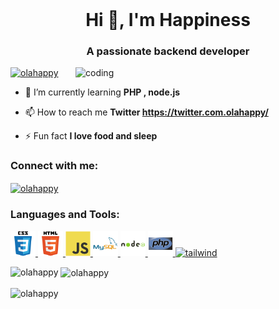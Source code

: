 <img src="https://www.i-programmer.info/images/stories/News/2019/may/B/github_package_banner.JPG" alt="" >
<h1 align="center">Hi 👋, I'm Happiness</h1>
<h3 align="center">A passionate backend developer</h3>
<img src="https://c.tenor.com/2uyENRmiUt0AAAAM/coding.gif" alt="coding" align="right" width="400">

<p align="left"> <a href="https://twitter.com/olahappy" target="blank"><img src="https://img.shields.io/twitter/follow/olahappy?logo=twitter&style=for-the-badge" alt="olahappy" /></a> </p>

- 🌱 I’m currently learning **PHP , node.js**

- 📫 How to reach me **Twitter https://twitter.com.olahappy/**

- ⚡ Fun fact **I love food and sleep**

<h3 align="left">Connect with me:</h3>
<p align="left">
<a href="https://twitter.com/olahappy" target="blank"><img align="center" src="https://raw.githubusercontent.com/rahuldkjain/github-profile-readme-generator/master/src/images/icons/Social/twitter.svg" alt="olahappy" height="30" width="40" /></a>
</p>

<h3 align="left">Languages and Tools:</h3>
<p align="left"> <a href="https://www.w3schools.com/css/" target="_blank" rel="noreferrer"> <img src="https://raw.githubusercontent.com/devicons/devicon/master/icons/css3/css3-original-wordmark.svg" alt="css3" width="40" height="40"/> </a> <a href="https://www.w3.org/html/" target="_blank" rel="noreferrer"> <img src="https://raw.githubusercontent.com/devicons/devicon/master/icons/html5/html5-original-wordmark.svg" alt="html5" width="40" height="40"/> </a> <a href="https://developer.mozilla.org/en-US/docs/Web/JavaScript" target="_blank" rel="noreferrer"> <img src="https://raw.githubusercontent.com/devicons/devicon/master/icons/javascript/javascript-original.svg" alt="javascript" width="40" height="40"/> </a> <a href="https://www.mysql.com/" target="_blank" rel="noreferrer"> <img src="https://raw.githubusercontent.com/devicons/devicon/master/icons/mysql/mysql-original-wordmark.svg" alt="mysql" width="40" height="40"/> </a> <a href="https://nodejs.org" target="_blank" rel="noreferrer"> <img src="https://raw.githubusercontent.com/devicons/devicon/master/icons/nodejs/nodejs-original-wordmark.svg" alt="nodejs" width="40" height="40"/> </a> <a href="https://www.php.net" target="_blank" rel="noreferrer"> <img src="https://raw.githubusercontent.com/devicons/devicon/master/icons/php/php-original.svg" alt="php" width="40" height="40"/> </a> <a href="https://tailwindcss.com/" target="_blank" rel="noreferrer"> <img src="https://www.vectorlogo.zone/logos/tailwindcss/tailwindcss-icon.svg" alt="tailwind" width="40" height="40"/> </a> </p>

<p><img align="left" src="https://github-readme-stats.vercel.app/api/top-langs?username=olahappy&show_icons=true&locale=en&layout=compact" alt="olahappy" /></p>

<p>&nbsp;<img align="center" src="https://github-readme-stats.vercel.app/api?username=olahappy&show_icons=true&locale=en" alt="olahappy" /></p>

<p><img align="center" src="https://github-readme-streak-stats.herokuapp.com/?user=olahappy&" alt="olahappy" /></p>
